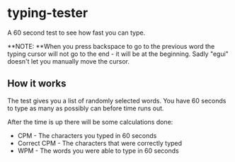 # typing-tester

A 60 second test to see how fast you can type.

**NOTE: **When you press backspace to go to the previous word the typing cursor will not go to the end - it will be at the beginning. Sadly "egui" doesn't let you manually move the cursor.

## How it works

The test gives you a list of randomly selected words. You have 60 seconds to type as many as possibly can before time runs out.

After the time is up there will be some calculations done:
- CPM - The characters you typed in 60 seconds
- Correct CPM - The characters that were correctly typed
- WPM - The words you were able to type in 60 seconds


